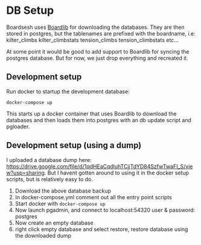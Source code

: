 # DB Setup

Boardsesh uses [Boardlib](https://github.com/lemeryfertitta/BoardLib) for downloading the databases.
They are then stored in postgres, but the tablenames are prefixed with the boardname, i.e:
kilter_climbs
kilter_climbstats
tension_climbs
tension_climbstats
etc...

At some point it would be good to add support to Boardlib for syncing the postgres database.
But for now, we just drop everything and recreated it.

## Development setup

Run docker to startup the development database:

```
docker-compose up
```

This starts up a docker container that uses Boardlib to download the databases and then loads them into postgres with an db update script and pgloader.

## Development setup (using a dump)
I uploaded a database dump here: https://drive.google.com/file/d/1qdHEaCqdluhTCjjTdYD84SzfwTwaFI_S/view?usp=sharing.
But I havent gotten around to using it in the docker setup scripts, but is relatively easy to do.
1. Download the above database backup
2. In docker-compose.yml comment out all the entry point scripts
3. Start docker with `docker-compose up`
4. Now launch pgadmin, and connect to localhost:54320 user & password: postgres
5. Now create an empty database
6. right click empty database and select restore, restore database using the downloaded dump
